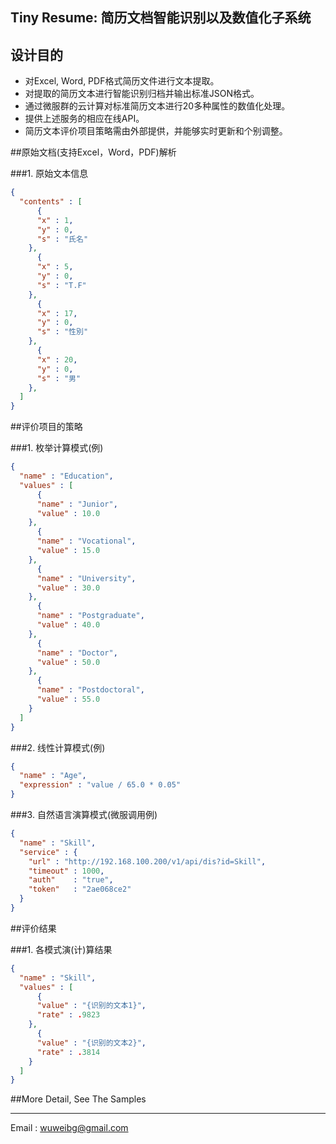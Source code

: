 ## Tiny Resume: 简历文档智能识别以及数值化子系统
## 设计目的
 - 对Excel, Word, PDF格式简历文件进行文本提取。
 - 对提取的简历文本进行智能识别归档并输出标准JSON格式。
 - 通过微服群的云计算对标准简历文本进行20多种属性的数值化处理。
 - 提供上述服务的相应在线API。
 - 简历文本评价项目策略需由外部提供，并能够实时更新和个别调整。

##原始文档(支持Excel，Word，PDF)解析

###1. 原始文本信息
```json
{
  "contents" : [
      {
      "x" : 1,
      "y" : 0,
      "s" : "氏名"
    },
      {
      "x" : 5,
      "y" : 0,
      "s" : "T.F"
    },
      {
      "x" : 17,
      "y" : 0,
      "s" : "性別"
    },
      {
      "x" : 20,
      "y" : 0,
      "s" : "男"
    },
  ]
}
```


##评价项目的策略

###1. 枚举计算模式(例)
```json
{
  "name" : "Education",
  "values" : [
      {
      "name" : "Junior",
      "value" : 10.0
    },
      {
      "name" : "Vocational",
      "value" : 15.0
    },
      {
      "name" : "University",
      "value" : 30.0
    },
      {
      "name" : "Postgraduate",
      "value" : 40.0
    },
      {
      "name" : "Doctor",
      "value" : 50.0
    },
      {
      "name" : "Postdoctoral",
      "value" : 55.0
    }
  ]
}
```


###2. 线性计算模式(例)
```json
{
  "name" : "Age",
  "expression" : "value / 65.0 * 0.05"
}
```


###3. 自然语言演算模式(微服调用例)
```json
{
  "name" : "Skill",
  "service" : {
    "url" : "http://192.168.100.200/v1/api/dis?id=Skill",
    "timeout" : 1000,
    "auth"    : "true",
    "token"   : "2ae068ce2"
  }
}
```

##评价结果

###1. 各模式演(计)算结果
```json
{
  "name" : "Skill",
  "values" : [
      {
      "value" : "{识别的文本1}",
      "rate" : .9823
    },
      {
      "value" : "{识别的文本2}",
      "rate" : .3814
    }
  ]
}
```

##More Detail, See The Samples

---

Email   : wuweibg@gmail.com
